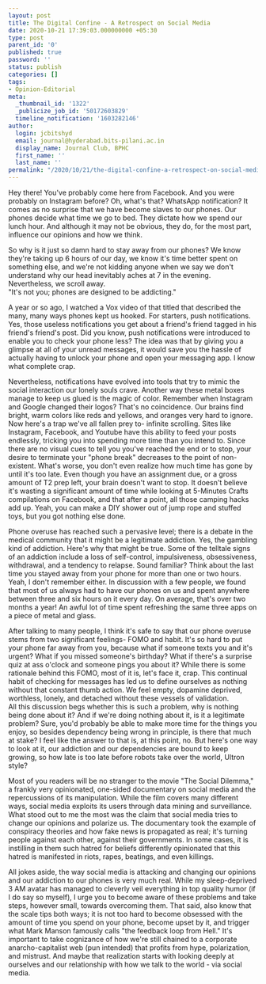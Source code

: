 ```yaml
---
layout: post
title: The Digital Confine - A Retrospect on Social Media
date: 2020-10-21 17:39:03.000000000 +05:30
type: post
parent_id: '0'
published: true
password: ''
status: publish
categories: []
tags:
- Opinion-Editorial
meta:
  _thumbnail_id: '1322'
  _publicize_job_id: '50172603829'
  timeline_notification: '1603282146'
author:
  login: jcbitshyd
  email: journal@hyderabad.bits-pilani.ac.in
  display_name: Journal Club, BPHC
  first_name: ''
  last_name: ''
permalink: "/2020/10/21/the-digital-confine-a-retrospect-on-social-media/"
---
```

<p><!-- wp:paragraph --></p>
<p>Hey there! You've probably come here from Facebook. And you were probably on Instagram before? Oh, what's that? WhatsApp notification? It comes as no surprise that we have become slaves to our phones. Our phones decide what time we go to bed. They dictate how we spend our lunch hour. And although it may not be obvious, they do, for the most part, influence our opinions and how we think.</p>
<p><!-- /wp:paragraph --></p>
<p><!-- wp:paragraph --></p>
<p>So why is it just so damn hard to stay away from our phones? We know they're taking up 6 hours of our day, we know it's time better spent on something else, and we're not kidding anyone when we say we don't understand why our head inevitably aches at 7 in the evening. Nevertheless, we scroll away.<br />"It's not you; phones are designed to be addicting."</p>
<p><!-- /wp:paragraph --></p>
<p><!-- wp:paragraph --></p>
<p>A year or so ago, I watched a Vox video of that titled that described the many, many ways phones kept us hooked. For starters, push notifications. Yes, those useless notifications you get about a friend's friend tagged in his friend's friend's post. Did you know, push notifications were introduced to enable you to check your phone less? The idea was that by giving you a glimpse at all of your unread messages, it would save you the hassle of actually having to unlock your phone and open your messaging app. I know what complete crap.</p>
<p><!-- /wp:paragraph --></p>
<p><!-- wp:paragraph --></p>
<p>Nevertheless, notifications have evolved into tools that try to mimic the social interaction our lonely souls crave. Another way these metal boxes manage to keep us glued is the magic of color. Remember when Instagram and Google changed their logos? That's no coincidence. Our brains find bright, warm colors like reds and yellows, and oranges very hard to ignore.<br />Now here's a trap we've all fallen prey to- infinite scrolling. Sites like Instagram, Facebook, and Youtube have this ability to feed your posts endlessly, tricking you into spending more time than you intend to. Since there are no visual cues to tell you you've reached the end or to stop, your desire to terminate your "phone break" decreases to the point of non-existent. What's worse, you don't even realize how much time has gone by until it's too late. Even though you have an assignment due, or a gross amount of T2 prep left, your brain doesn't want to stop. It doesn't believe it's wasting a significant amount of time while looking at 5-Minutes Crafts compilations on Facebook, and that after a point, all those camping hacks add up. Yeah, you can make a DIY shower out of jump rope and stuffed toys, but you got nothing else done.</p>
<p><!-- /wp:paragraph --></p>
<p><!-- wp:paragraph --></p>
<p>Phone overuse has reached such a pervasive level; there is a debate in the medical community that it might be a legitimate addiction. Yes, the gambling kind of addiction. Here's why that might be true. Some of the telltale signs of an addiction include a loss of self-control, impulsiveness, obsessiveness, withdrawal, and a tendency to relapse. Sound familiar? Think about the last time you stayed away from your phone for more than one or two hours. Yeah, I don't remember either. In discussion with a few people, we found that most of us always had to have our phones on us and spent anywhere between three and six hours on it every day. On average, that's over two months a year! An awful lot of time spent refreshing the same three apps on a piece of metal and glass.</p>
<p><!-- /wp:paragraph --></p>
<p><!-- wp:paragraph --></p>
<p>After talking to many people, I think it's safe to say that our phone overuse stems from two significant feelings- FOMO and habit. It's so hard to put your phone far away from you, because what if someone texts you and it's urgent? What if you missed someone's birthday? What if there's a surprise quiz at ass o'clock and someone pings you about it? While there is some rationale behind this FOMO, most of it is, let's face it, crap. This continual habit of checking for messages has led us to define ourselves as nothing without that constant thumb action. We feel empty, dopamine deprived, worthless, lonely, and detached without these vessels of validation.<br />All this discussion begs whether this is such a problem, why is nothing being done about it? And if we're doing nothing about it, is it a legitimate problem? Sure, you'd probably be able to make more time for the things you enjoy, so besides dependency being wrong in principle, is there that much at stake? I feel like the answer to that is, at this point, no. But here's one way to look at it, our addiction and our dependencies are bound to keep growing, so how late is too late before robots take over the world, Ultron style?</p>
<p><!-- /wp:paragraph --></p>
<p><!-- wp:paragraph --></p>
<p>Most of you readers will be no stranger to the movie "The Social Dilemma," a frankly very opinionated, one-sided documentary on social media and the repercussions of its manipulation. While the film covers many different ways, social media exploits its users through data mining and surveillance. What stood out to me the most was the claim that social media tries to change our opinions and polarize us. The documentary took the example of conspiracy theories and how fake news is propagated as real; it's turning people against each other, against their governments. In some cases, it is instilling in them such hatred for beliefs differently opinionated that this hatred is manifested in riots, rapes, beatings, and even killings.</p>
<p><!-- /wp:paragraph --></p>
<p><!-- wp:paragraph --></p>
<p>All jokes aside, the way social media is attacking and changing our opinions and our addiction to our phones is very much real. While my sleep-deprived 3 AM avatar has managed to cleverly veil everything in top quality humor (if I do say so myself), I urge you to become aware of these problems and take steps, however small, towards overcoming them. That said, also know that the scale tips both ways; it is not too hard to become obsessed with the amount of time you spend on your phone, become upset by it, and trigger what Mark Manson famously calls "the feedback loop from Hell." It's important to take cognizance of how we're still chained to a corporate anarcho-capitalist web (pun intended) that profits from hype, polarization, and mistrust. And maybe that realization starts with looking deeply at ourselves and our relationship with how we talk to the world - via social media.</p>
<p><!-- /wp:paragraph --></p>
